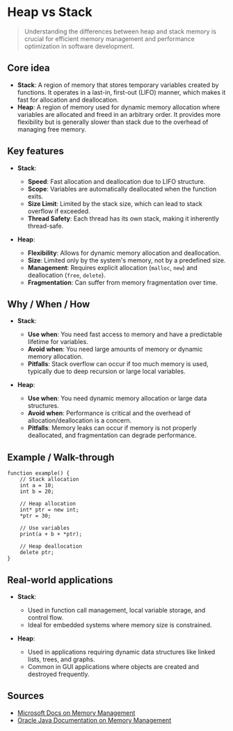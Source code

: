 # Heap vs Stack

> Understanding the differences between heap and stack memory is crucial for efficient memory management and performance optimization in software development.

## Core idea
- **Stack**: A region of memory that stores temporary variables created by functions. It operates in a last-in, first-out (LIFO) manner, which makes it fast for allocation and deallocation.
- **Heap**: A region of memory used for dynamic memory allocation where variables are allocated and freed in an arbitrary order. It provides more flexibility but is generally slower than stack due to the overhead of managing free memory.

## Key features
- **Stack**:
  - **Speed**: Fast allocation and deallocation due to LIFO structure.
  - **Scope**: Variables are automatically deallocated when the function exits.
  - **Size Limit**: Limited by the stack size, which can lead to stack overflow if exceeded.
  - **Thread Safety**: Each thread has its own stack, making it inherently thread-safe.
  
- **Heap**:
  - **Flexibility**: Allows for dynamic memory allocation and deallocation.
  - **Size**: Limited only by the system's memory, not by a predefined size.
  - **Management**: Requires explicit allocation (`malloc`, `new`) and deallocation (`free`, `delete`).
  - **Fragmentation**: Can suffer from memory fragmentation over time.

## Why / When / How
- **Stack**:
  - **Use when**: You need fast access to memory and have a predictable lifetime for variables.
  - **Avoid when**: You need large amounts of memory or dynamic memory allocation.
  - **Pitfalls**: Stack overflow can occur if too much memory is used, typically due to deep recursion or large local variables.

- **Heap**:
  - **Use when**: You need dynamic memory allocation or large data structures.
  - **Avoid when**: Performance is critical and the overhead of allocation/deallocation is a concern.
  - **Pitfalls**: Memory leaks can occur if memory is not properly deallocated, and fragmentation can degrade performance.

## Example / Walk-through
```pseudo
function example() {
    // Stack allocation
    int a = 10;
    int b = 20;
    
    // Heap allocation
    int* ptr = new int;
    *ptr = 30;
    
    // Use variables
    print(a + b + *ptr);
    
    // Heap deallocation
    delete ptr;
}
```

## Real-world applications
- **Stack**:
  - Used in function call management, local variable storage, and control flow.
  - Ideal for embedded systems where memory size is constrained.
  
- **Heap**:
  - Used in applications requiring dynamic data structures like linked lists, trees, and graphs.
  - Common in GUI applications where objects are created and destroyed frequently.

## Sources
- [Microsoft Docs on Memory Management](https://learn.microsoft.com/en-us/cpp/cpp/memory-allocation)
- [Oracle Java Documentation on Memory Management](https://docs.oracle.com/javase/specs/jvms/se7/html/jvms-2.html#jvms-2.5.4)